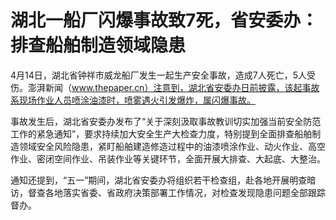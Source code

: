# 湖北一船厂闪爆事故致7死，省安委办：排查船舶制造领域隐患

4月14日，湖北省钟祥市威龙船厂发生一起生产安全事故，造成7人死亡，5人受伤。澎湃新闻（www.thepaper.cn）注意到，湖北省安委办日前披露，该起事故系现场作业人员喷涂油漆时，喷雾遇火引发爆炸，属闪爆事故。

事故发生后，湖北省安委办发布了“关于深刻汲取事故教训切实加强当前安全防范工作的紧急通知”，要求持续加大安全生产大检查力度，特别提到全面排查船舶制造领域安全风险隐患，紧盯船舶建造修造过程中的油漆喷涂作业、动火作业、高空作业、密闭空间作业、吊装作业等关键环节，全面开展大排查、大起底、大整治。

通知还提到，“五一”期间，湖北省安委办将组织若干检查组，赴各地开展明查暗访，督查各地落实省委、省政府决策部署工作情况，对检查发现隐患问题全部跟踪督办。

